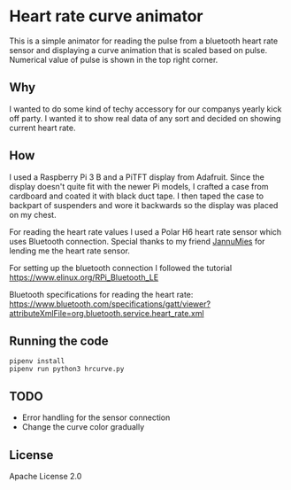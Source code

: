 # Heart rate curve animator

This is a simple animator for reading the pulse from a bluetooth heart rate sensor and displaying a curve animation that is scaled based on pulse. Numerical value of pulse is shown in the top right corner.

## Why

I wanted to do some kind of techy accessory for our companys yearly kick off party. I wanted it to show real data of any sort and decided on showing current heart rate.

## How

I used a Raspberry Pi 3 B and a PiTFT display from Adafruit. Since the display doesn't quite fit with the newer Pi models, I crafted a case from cardboard and coated it with black duct tape. I then taped the case to backpart of suspenders and wore it backwards so the display was placed on my chest.

For reading the heart rate values I used a Polar H6 heart rate sensor which uses Bluetooth connection. Special thanks to my friend [JannuMies](https://github.com/JannuMies) for lending me the heart rate sensor.

For setting up the bluetooth connection I followed the tutorial
https://www.elinux.org/RPi_Bluetooth_LE

Bluetooth specifications for reading the heart rate:
https://www.bluetooth.com/specifications/gatt/viewer?attributeXmlFile=org.bluetooth.service.heart_rate.xml

## Running the code

```
pipenv install
pipenv run python3 hrcurve.py
```

## TODO
* Error handling for the sensor connection
* Change the curve color gradually

## License

Apache License 2.0
